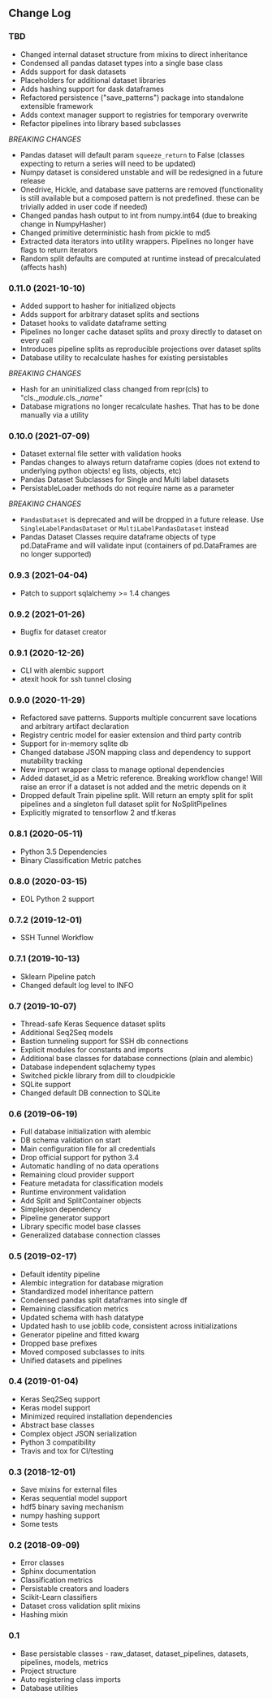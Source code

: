 ## Change Log

### TBD
- Changed internal dataset structure from mixins to direct inheritance
- Condensed all pandas dataset types into a single base class
- Adds support for dask datasets
- Placeholders for additional dataset libraries
- Adds hashing support for dask dataframes
- Refactored persistence ("save_patterns") package into standalone extensible framework
- Adds context manager support to registries for temporary overwrite
- Refactor pipelines into library based subclasses

*BREAKING CHANGES*
- Pandas dataset will default param `squeeze_return` to False (classes expecting to return a series will need to be updated)
- Numpy dataset is considered unstable and will be redesigned in a future release
- Onedrive, Hickle, and database save patterns are removed (functionality is still available but a composed pattern is not predefined. these can be trivially added in user code if needed)
- Changed pandas hash output to int from numpy.int64 (due to breaking change in NumpyHasher)
- Changed primitive deterministic hash from pickle to md5
- Extracted data iterators into utility wrappers. Pipelines no longer have flags to return iterators
- Random split defaults are computed at runtime instead of precalculated (affects hash)

### 0.11.0 (2021-10-10)
- Added support to hasher for initialized objects
- Adds support for arbitrary dataset splits and sections
- Dataset hooks to validate dataframe setting
- Pipelines no longer cache dataset splits and proxy directly to dataset on every call
- Introduces pipeline splits as reproducible projections over dataset splits
- Database utility to recalculate hashes for existing persistables

*BREAKING CHANGES*
- Hash for an uninitialized class changed from repr(cls) to "cls.__module_.cls.__name_"
- Database migrations no longer recalculate hashes. That has to be done manually via a utility

### 0.10.0 (2021-07-09)
- Dataset external file setter with validation hooks
- Pandas changes to always return dataframe copies (does not extend to underlying python objects! eg lists, objects, etc)
- Pandas Dataset Subclasses for Single and Multi label datasets
- PersistableLoader methods do not require name as a parameter

*BREAKING CHANGES*
- `PandasDataset` is deprecated and will be dropped in a future release. Use `SingleLabelPandasDataset` or `MultiLabelPandasDataset` instead
- Pandas Dataset Classes require dataframe objects of type pd.DataFrame and will validate input (containers of pd.DataFrames are no longer supported)

### 0.9.3 (2021-04-04)
- Patch to support sqlalchemy >= 1.4 changes

### 0.9.2 (2021-01-26)
- Bugfix for dataset creator

### 0.9.1 (2020-12-26)
- CLI with alembic support
- atexit hook for ssh tunnel closing

### 0.9.0 (2020-11-29)
- Refactored save patterns. Supports multiple concurrent save locations and arbitrary artifact declaration
- Registry centric model for easier extension and third party contrib
- Support for in-memory sqlite db
- Changed database JSON mapping class and dependency to support mutability tracking
- New import wrapper class to manage optional dependencies
- Added dataset_id as a Metric reference. Breaking workflow change! Will raise an error if a dataset is not added and the metric depends on it
- Dropped default Train pipeline split. Will return an empty split for split pipelines and a singleton full dataset split for NoSplitPipelines
- Explicitly migrated to tensorflow 2 and tf.keras

### 0.8.1 (2020-05-11)
- Python 3.5 Dependencies
- Binary Classification Metric patches

### 0.8.0 (2020-03-15)
- EOL Python 2 support

### 0.7.2 (2019-12-01)
- SSH Tunnel Workflow

### 0.7.1 (2019-10-13)
- Sklearn Pipeline patch
- Changed default log level to INFO

### 0.7 (2019-10-07)
- Thread-safe Keras Sequence dataset splits
- Additional Seq2Seq models
- Bastion tunneling support for SSH db connections
- Explicit modules for constants and imports
- Additional base classes for database connections (plain and alembic)
- Database independent sqlachemy types
- Switched pickle library from dill to cloudpickle
- SQLite support
- Changed default DB connection to SQLite

### 0.6 (2019-06-19)
- Full database initialization with alembic
- DB schema validation on start
- Main configuration file for all credentials
- Drop official support for python 3.4
- Automatic handling of no data operations
- Remaining cloud provider support
- Feature metadata for classification models
- Runtime environment validation
- Add Split and SplitContainer objects
- Simplejson dependency
- Pipeline generator support
- Library specific model base classes
- Generalized database connection classes

### 0.5 (2019-02-17)
- Default identity pipeline
- Alembic integration for database migration
- Standardized model inheritance pattern
- Condensed pandas split dataframes into single df
- Remaining classification metrics
- Updated schema with hash datatype
- Updated hash to use joblib code, consistent across initializations
- Generator pipeline and fitted kwarg
- Dropped base prefixes
- Moved composed subclasses to inits
- Unified datasets and pipelines

### 0.4 (2019-01-04)
- Keras Seq2Seq support
- Keras model support
- Minimized required installation dependencies
- Abstract base classes
- Complex object JSON serialization
- Python 3 compatibility
- Travis and tox for CI/testing

### 0.3 (2018-12-01)
- Save mixins for external files
- Keras sequential model support
- hdf5 binary saving mechanism
- numpy hashing support
- Some tests

### 0.2 (2018-09-09)
- Error classes
- Sphinx documentation
- Classification metrics
- Persistable creators and loaders
- Scikit-Learn classifiers
- Dataset cross validation split mixins
- Hashing mixin

### 0.1
- Base persistable classes - raw_dataset, dataset_pipelines, datasets, pipelines, models, metrics
- Project structure
- Auto registering class imports
- Database utilities
